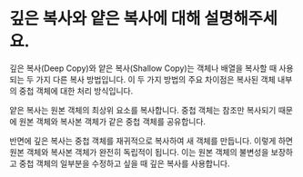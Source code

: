 # 깊은 복사와 얕은 복사에 대해 설명해주세요.

깊은 복사(Deep Copy)와 얕은 복사(Shallow Copy)는 객체나 배열을 복사할 때 사용되는 두 가지 다른 복사 방법입니다. 이 두 가지 방법의 주요 차이점은 복사된 객체 내부의 중첩 객체에 대한 처리 방식입니다.

얕은 복사는 원본 객체의 최상위 요소를 복사합니다. 중첩 객체는 참조만 복사되기 때문에 원본 객체와 복사본 객체가 같은 중첩 객체를 공유합니다. 

반면에 깊은 복사는 중첩 객체를 재귀적으로 복사하여 새 객체를 만듭니다. 이렇게 하면 원본 객체와 복사본 객체가 완전히 독립적이 됩니다. 이는 원본 객체의 불변성을 보장하고 중첩 객체의 일부분을 수정하고 싶을 때 깊은 복사를 사용합니다.